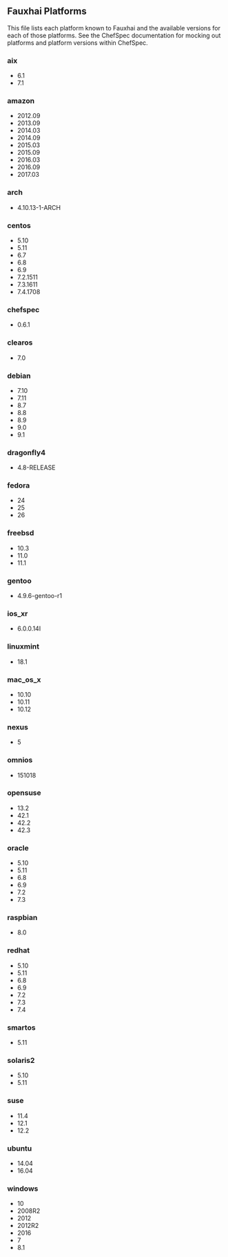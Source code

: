 ## Fauxhai Platforms

This file lists each platform known to Fauxhai and the available versions for each of those platforms. See the ChefSpec documentation for mocking out platforms and platform versions within ChefSpec.

### aix

  - 6.1
  - 7.1

### amazon

  - 2012.09
  - 2013.09
  - 2014.03
  - 2014.09
  - 2015.03
  - 2015.09
  - 2016.03
  - 2016.09
  - 2017.03

### arch

  - 4.10.13-1-ARCH

### centos

  - 5.10
  - 5.11
  - 6.7
  - 6.8
  - 6.9
  - 7.2.1511
  - 7.3.1611
  - 7.4.1708

### chefspec

  - 0.6.1

### clearos

  - 7.0

### debian

  - 7.10
  - 7.11
  - 8.7
  - 8.8
  - 8.9
  - 9.0
  - 9.1

### dragonfly4

  - 4.8-RELEASE

### fedora

  - 24
  - 25
  - 26

### freebsd

  - 10.3
  - 11.0
  - 11.1

### gentoo

  - 4.9.6-gentoo-r1

### ios_xr

  - 6.0.0.14I

### linuxmint

  - 18.1

### mac_os_x

  - 10.10
  - 10.11
  - 10.12

### nexus

  - 5

### omnios

  - 151018

### opensuse

  - 13.2
  - 42.1
  - 42.2
  - 42.3

### oracle

  - 5.10
  - 5.11
  - 6.8
  - 6.9
  - 7.2
  - 7.3

### raspbian

  - 8.0

### redhat

  - 5.10
  - 5.11
  - 6.8
  - 6.9
  - 7.2
  - 7.3
  - 7.4

### smartos

  - 5.11

### solaris2

  - 5.10
  - 5.11

### suse

  - 11.4
  - 12.1
  - 12.2

### ubuntu

  - 14.04
  - 16.04

### windows

  - 10
  - 2008R2
  - 2012
  - 2012R2
  - 2016
  - 7
  - 8.1
